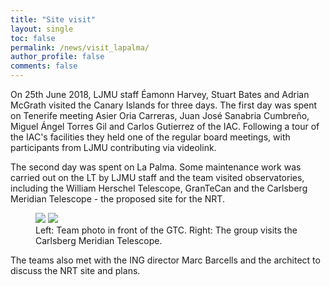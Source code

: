 ```yaml
---
title: "Site visit"
layout: single
toc: false
permalink: /news/visit_lapalma/
author_profile: false
comments: false
---
```


On 25th June 2018, LJMU staff Éamonn Harvey, Stuart Bates and Adrian McGrath visited the Canary Islands for three days. The first day was spent on Tenerife meeting Asier Oria Carreras, Juan José Sanabria Cumbreño, Miguel Ángel Torres Gil and Carlos Gutierrez of the IAC. Following a tour of the IAC's facilities they held one of the regular board meetings, with participants from LJMU contributing via videolink.

The second day was spent on La Palma. Some maintenance work was carried out on the LT by LJMU staff and the team visited observatories, including the William Herschel Telescope, GranTeCan and the Carlsberg Meridian Telescope - the proposed site for the NRT. 

<figure class="half">
    <a href="/NRT/_pages/GTC_group_smol.jpeg"><img src="/NRT/_pages/GTC_group_smol.jpeg"></a>
    <a href="/NRT/_pages/CMT_group_smol.jpeg"><img src="/NRT/_pages/CMT_group_smol.jpeg"></a>
    <figcaption>Left: Team photo in front of the GTC. Right: The group visits the Carlsberg Meridian Telescope. </figcaption>
</figure>

The teams also met with the ING director Marc Barcells and the architect to discuss the NRT site and plans. 

